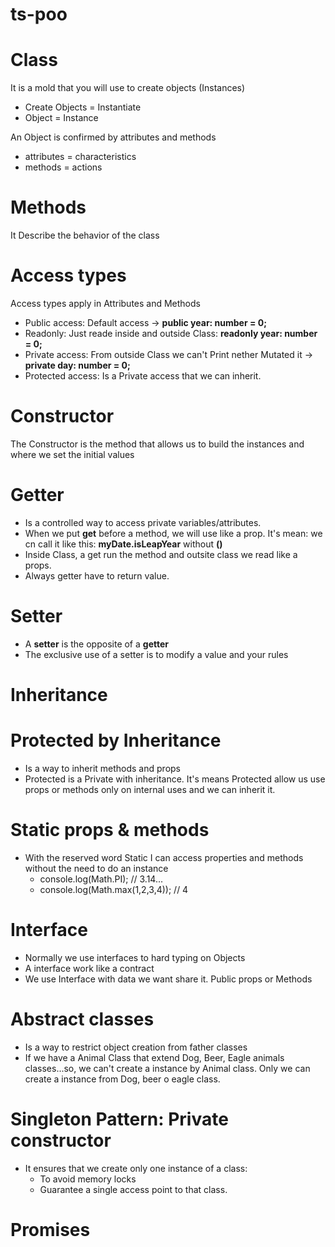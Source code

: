 # ts-poo

# Class

It is a mold that you will use to create objects (Instances)

- Create Objects = Instantiate
- Object = Instance

An Object is confirmed by attributes and methods

- attributes = characteristics
- methods = actions

# Methods

It Describe the behavior of the class

# Access types

Access types apply in Attributes and Methods

- Public access: Default access -> **public year: number = 0;**
- Readonly: Just reade inside and outside Class: **readonly year: number = 0;**
- Private access: From outside Class we can't Print nether Mutated it -> **private day: number = 0;**
- Protected access: Is a Private access that we can inherit.

# Constructor

The Constructor is the method that allows us to build the instances and where we set the initial values

# Getter

- Is a controlled way to access private variables/attributes.
- When we put **get** before a method, we will use like a prop. It's mean: we cn call it like this: **myDate.isLeapYear** without **()**
- Inside Class, a get run the method and outsite class we read like a props.
- Always getter have to return value.

# Setter

- A **setter** is the opposite of a **getter**
- The exclusive use of a setter is to modify a value and your rules

# Inheritance

# Protected by Inheritance

- Is a way to inherit methods and props
- Protected is a Private with inheritance. It's means Protected allow us use props or methods only on internal uses and we can inherit it.

# Static props & methods

- With the reserved word Static I can access properties and methods without the need to do an instance
  - console.log(Math.PI); // 3.14...
  - console.log(Math.max(1,2,3,4)); // 4

# Interface

- Normally we use interfaces to hard typing on Objects
- A interface work like a contract
- We use Interface with data we want share it. Public props or Methods

# Abstract classes

- Is a way to restrict object creation from father classes
- If we have a Animal Class that extend Dog, Beer, Eagle animals classes...so, we can't create a instance by Animal class. Only we can create a instance from Dog, beer o eagle class.

# Singleton Pattern: Private constructor

- It ensures that we create only one instance of a class:
  - To avoid memory locks
  - Guarantee a single access point to that class.

# Promises

